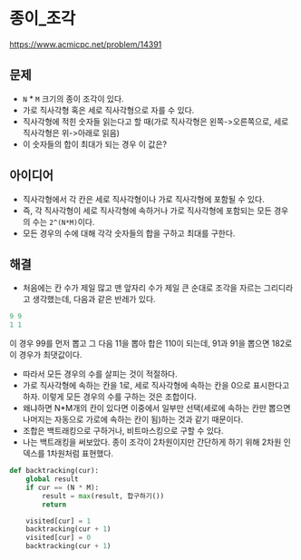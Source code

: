 # 종이_조각

https://www.acmicpc.net/problem/14391

## 문제

- `N` * `M` 크기의 종이 조각이 있다.
- 가로 직사각형 혹은 세로 직사각형으로 자를 수 있다.
- 직사각형에 적힌 숫자들 읽는다고 할 때(가로 직사각형은 왼쪽->오른쪽으로, 세로 직사각형은 위->아래로 읽음)
- 이 숫자들의 합이 최대가 되는 경우 이 값은?

## 아이디어

- 직사각형에서 각 칸은 세로 직사각형이나 가로 직사각형에 포함될 수 있다.
- 즉, 각 직사각형이 세로 직사각형에 속하거나 가로 직사각형에 포함되는 모든 경우의 수는 `2^(N*M)`이다.
- 모든 경우의 수에 대해 각각 숫자들의 합을 구하고 최대를 구한다.

## 해결

- 처음에는 칸 수가 제일 많고 맨 앞자리 수가 제일 큰 순대로 조각을 자르는 그리디라고 생각했는데, 다음과 같은 반레가 있다.
```python
9 9
1 1
```

이 경우 99를 먼저 뽑고 그 다음 11을 뽑아 합은 110이 되는데, 91과 91을 뽑으면 182로 이 경우가 최댓값이다.

- 따라서 모든 경우의 수를 살피는 것이 적절하다.
- 가로 직사각형에 속하는 칸을 1로, 세로 직사각형에 속하는 칸을 0으로 표시한다고 하자. 이렇게 모든 경우의 수를 구하는 것은 조합이다.
- 왜냐하면 N*M개의 칸이 있다면 이중에서 일부만 선택(세로에 속하는 칸만 뽑으면 나머지는 자동으로 가로에 속하는 칸이 됨)하는 것과 같기 때문이다.
- 조합은 백트래킹으로 구하거나, 비트마스킹으로 구할 수 있다.
- 나는 백트래킹을 써보았다. 종이 조각이 2차원이지만 간단하게 하기 위해 2차원 인덱스를 1차원처럼 표현했다.

```python
def backtracking(cur):
	global result
	if cur == (N * M):
		result = max(result, 합구하기())
		return

	visited[cur] = 1
	backtracking(cur + 1)
	visited[cur] = 0
	backtracking(cur + 1)
```